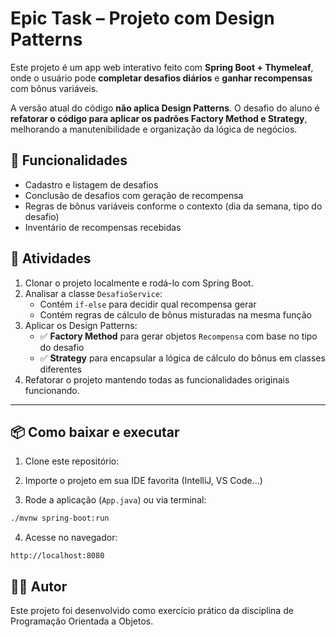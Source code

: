# Epic Task – Projeto com Design Patterns

Este projeto é um app web interativo feito com **Spring Boot + Thymeleaf**, onde o usuário pode **completar desafios diários** e **ganhar recompensas** com bônus variáveis.

A versão atual do código **não aplica Design Patterns**. O desafio do aluno é **refatorar o código para aplicar os padrões Factory Method e Strategy**, melhorando a manutenibilidade e organização da lógica de negócios.



## 🚀 Funcionalidades

- Cadastro e listagem de desafios
- Conclusão de desafios com geração de recompensa
- Regras de bônus variáveis conforme o contexto (dia da semana, tipo do desafio)
- Inventário de recompensas recebidas



## 🧠 Atividades

1. Clonar o projeto localmente e rodá-lo com Spring Boot.
2. Analisar a classe `DesafioService`:
   - Contém `if-else` para decidir qual recompensa gerar
   - Contém regras de cálculo de bônus misturadas na mesma função
3. Aplicar os Design Patterns:
   - ✅ **Factory Method** para gerar objetos `Recompensa` com base no tipo do desafio
   - ✅ **Strategy** para encapsular a lógica de cálculo do bônus em classes diferentes
4. Refatorar o projeto mantendo todas as funcionalidades originais funcionando.

---

## 📦 Como baixar e executar

1. Clone este repositório:

2. Importe o projeto em sua IDE favorita (IntelliJ, VS Code...)

3. Rode a aplicação (`App.java`) ou via terminal:

```bash
./mvnw spring-boot:run
```

4. Acesse no navegador:

```
http://localhost:8080
```


## 🧑‍💻 Autor

Este projeto foi desenvolvido como exercício prático da disciplina de Programação Orientada a Objetos.
